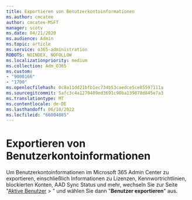 ```yaml
---
title: Exportieren von Benutzerkontoinformationen
ms.author: cmcatee
author: cmcatee-MSFT
manager: scotv
ms.date: 04/21/2020
ms.audience: Admin
ms.topic: article
ms.service: o365-administration
ROBOTS: NOINDEX, NOFOLLOW
ms.localizationpriority: medium
ms.collection: Adm_O365
ms.custom:
- "9000166"
- "1700"
ms.openlocfilehash: 0c8a11dd21bfb1ec734b53caedce5ce85597111a
ms.sourcegitcommit: 5afc3c4a1270409ed3691c90ba139878d845e7a3
ms.translationtype: MT
ms.contentlocale: de-DE
ms.lasthandoff: 06/10/2022
ms.locfileid: "66004085"
---
```

# <a name="export-user-account-information"></a>Exportieren von Benutzerkontoinformationen

Um Benutzerkontoinformationen im Microsoft 365 Admin Center zu exportieren, einschließlich Informationen zu Lizenzen, Kennwortrichtlinien, blockierten Konten, AAD Sync Status und mehr, wechseln Sie zur Seite "[Aktive Benutzer](https://admin.microsoft.com/AdminPortal/Home?ref=users) > " und wählen Sie dann "**Benutzer exportieren**" aus.